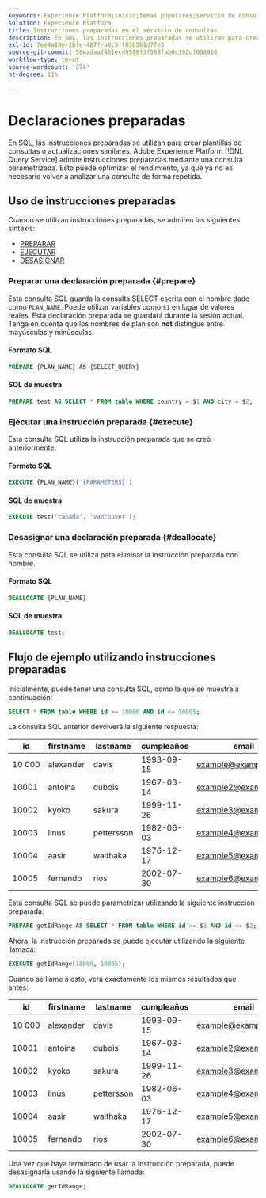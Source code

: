 ```yaml
---
keywords: Experience Platform;inicio;temas populares;servicio de consulta;servicio de consulta;instrucciones preparadas;preparado;sql;
solution: Experience Platform
title: Instrucciones preparadas en el servicio de consultas
description: En SQL, las instrucciones preparadas se utilizan para crear plantillas de consultas o actualizaciones similares. El servicio de consulta de Adobe Experience Platform admite instrucciones preparadas mediante una consulta parametrizada.
exl-id: 7ee4a10e-2bfe-487f-a8c5-f03b5b1d77e3
source-git-commit: 58eadaaf461ecd9598f3f508fab0c192cf058916
workflow-type: tm+mt
source-wordcount: '374'
ht-degree: 11%

---
```


# Declaraciones preparadas

En SQL, las instrucciones preparadas se utilizan para crear plantillas de consultas o actualizaciones similares. Adobe Experience Platform [!DNL Query Service] admite instrucciones preparadas mediante una consulta parametrizada. Esto puede optimizar el rendimiento, ya que ya no es necesario volver a analizar una consulta de forma repetida.

## Uso de instrucciones preparadas

Cuando se utilizan instrucciones preparadas, se admiten las siguientes sintaxis:

- [PREPARAR](#prepare)
- [EJECUTAR](#execute)
- [DESASIGNAR](#deallocate)

### Preparar una declaración preparada {#prepare}

Esta consulta SQL guarda la consulta SELECT escrita con el nombre dado como `PLAN_NAME`. Puede utilizar variables como `$1` en lugar de valores reales. Esta declaración preparada se guardará durante la sesión actual. Tenga en cuenta que los nombres de plan son **not** distingue entre mayúsculas y minúsculas.

#### Formato SQL

```sql
PREPARE {PLAN_NAME} AS {SELECT_QUERY}
```

#### SQL de muestra

```sql
PREPARE test AS SELECT * FROM table WHERE country = $1 AND city = $2;
```

### Ejecutar una instrucción preparada {#execute}

Esta consulta SQL utiliza la instrucción preparada que se creó anteriormente.

#### Formato SQL

```sql
EXECUTE {PLAN_NAME}('{PARAMETERS}')
```

#### SQL de muestra

```sql
EXECUTE test('canada', 'vancouver');
```

### Desasignar una declaración preparada {#deallocate}

Esta consulta SQL se utiliza para eliminar la instrucción preparada con nombre.

#### Formato SQL

```sql
DEALLOCATE {PLAN_NAME}
```

#### SQL de muestra

```sql
DEALLOCATE test;
```

## Flujo de ejemplo utilizando instrucciones preparadas

Inicialmente, puede tener una consulta SQL, como la que se muestra a continuación:

```sql
SELECT * FROM table WHERE id >= 10000 AND id <= 10005;
```

La consulta SQL anterior devolverá la siguiente respuesta:

| id | firstname | lastname | cumpleaños | email | city | country |
|--- | --------- | -------- | --------- | ----- | ------- | ---- |
| 10 000 | alexander | davis | 1993-09-15 | example@example.com | Vancouver | Canadá |
| 10001 | antoína | dubois | 1967-03-14 | example2@example.com | París | Francia |
| 10002 | kyoko | sakura | 1999-11-26 | example3@example.com | Tokio | Japón |
| 10003 | linus | pettersson | 1982-06-03 | example4@example.com | Estocolmo | Suecia |
| 10004 | aasir | waithaka | 1976-12-17 | example5@example.com | Nairobi | Kenia |
| 10005 | fernando | rios | 2002-07-30 | example6@example.com | Santiago | Chile |

Esta consulta SQL se puede parametrizar utilizando la siguiente instrucción preparada:

```sql
PREPARE getIdRange AS SELECT * FROM table WHERE id >= $1 AND id <= $2; 
```

Ahora, la instrucción preparada se puede ejecutar utilizando la siguiente llamada:

```sql
EXECUTE getIdRange(10000, 10005);
```

Cuando se llame a esto, verá exactamente los mismos resultados que antes:

| id | firstname | lastname | cumpleaños | email | city | country |
|--- | --------- | -------- | --------- | ----- | ------- | ---- |
| 10 000 | alexander | davis | 1993-09-15 | example@example.com | Vancouver | Canadá |
| 10001 | antoína | dubois | 1967-03-14 | example2@example.com | París | Francia |
| 10002 | kyoko | sakura | 1999-11-26 | example3@example.com | Tokio | Japón |
| 10003 | linus | pettersson | 1982-06-03 | example4@example.com | Estocolmo | Suecia |
| 10004 | aasir | waithaka | 1976-12-17 | example5@example.com | Nairobi | Kenia |
| 10005 | fernando | rios | 2002-07-30 | example6@example.com | Santiago | Chile |

Una vez que haya terminado de usar la instrucción preparada, puede desasignarla usando la siguiente llamada:

```sql
DEALLOCATE getIdRange;
```
